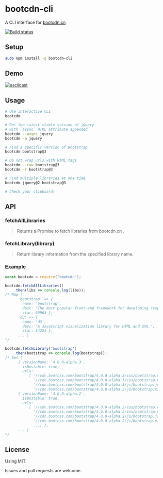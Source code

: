 # bootcdn-cli
A CLI interface for [bootcdn.cn](http://www.bootcdn.cn/)

[![Build status](https://travis-ci.org/bdbai/bootcdn-cli.svg)](https://travis-ci.org/bdbai/bootcdn-cli)

## Setup
```bash
sudo npm install -g bootcdn-cli
```

## Demo

[![asciicast](https://asciinema.org/a/ayf8gupozjtx4bwlqwugxh2bc.png)](https://asciinema.org/a/ayf8gupozjtx4bwlqwugxh2bc)


## Usage
```bash
# Use interactive CLI
bootcdn

# Get the latest stable version of jQuery
# with `async` HTML attribute appended
bootcdn --async jquery
bootcdn -a jquery

# Find a specific version of Bootstrap
bootcdn bootstrap@3

# Do not wrap urls with HTML tags
bootcdn --raw bootstrap@3
bootcdn -r bootstrap@3

# Find multiple libraries at one time
bootcdn jquery@2 bootstrap@3

# Check your clipboard!
```

## API
### fetchAllLibraries
> Returns a Promise to fetch libraries from bootcdn.cn .

### fetchLibrary(library)
> Return library information from the specified library name.

### Example
```js
const bootcdn = require('bootcdn');

bootcdn.fetchAllLibraries()
    .then(libs => console.log(libs));
/* Map {
      'bootstrap' => {
        name: 'bootstrap',
        desc: 'The most popular front-end framework for developing responsive, mobile first projects on the web.',
        star: 99963 },
      'd3' => {
        name: 'd3',
        desc: 'A JavaScript visualization library for HTML and SVG.',
        star: 54254 },
      ... }
*/

bootcdn.fetchLibrary('bootstrap')
    .then(bootstrap => console.log(bootstrap));
/* Set {
      { versionName: '4.0.0-alpha.3',
        isUnstable: true,
        urls:
           [ '//cdn.bootcss.com/bootstrap/4.0.0-alpha.3/css/bootstrap.css',
             '//cdn.bootcss.com/bootstrap/4.0.0-alpha.3/css/bootstrap.min.css',
             '//cdn.bootcss.com/bootstrap/4.0.0-alpha.3/js/bootstrap.js',
             '//cdn.bootcss.com/bootstrap/4.0.0-alpha.3/js/bootstrap.min.js' ] },
      { versionName: '4.0.0-alpha.2',
        isUnstable: true,
        urls:
           [ '//cdn.bootcss.com/bootstrap/4.0.0-alpha.2/css/bootstrap.css',
             '//cdn.bootcss.com/bootstrap/4.0.0-alpha.2/css/bootstrap.min.css',
             '//cdn.bootcss.com/bootstrap/4.0.0-alpha.2/js/bootstrap.js',
             '//cdn.bootcss.com/bootstrap/4.0.0-alpha.2/js/bootstrap.min.js',
             ...] },
      ... }
*/
```


## License
Using MIT.

Issues and pull requests are welcome.

